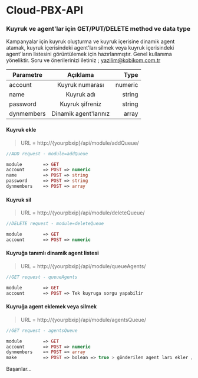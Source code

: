 # Cloud-PBX-API
 
### Kuyruk ve agent'lar için GET/PUT/DELETE method ve data type
Kampanyalar için kuyruk oluşturma ve kuyruk içerisine dinamik agent atamak, kuyruk içerisindeki agent'ları silmek veya kuyruk içerisindeki agent'ların listesini görüntülemek için hazırlanmıştır.
Genel kullanıma yöneliktir.
Soru ve önerilerinizi iletiniz ; yazilim@kobikom.com.tr

| Parametre     | Açıklama               | Type   |
| ------------- |:----------------------:| ------:|
| account       | Kuyruk numarası        | numeric|
| name          | Kuyruk adı             | string |
| password      | Kuyruk şifreniz        | string |
| dynmembers    | Dinamik agent'larınız  | array  |


#### Kuyruk ekle

> URL = http://{yourpbxip}/api/module/addQueue/

```php
//ADD request - module=addQueue

module        => GET
account       => POST => numeric
name          => POST => string
password      => POST => string
dynmembers    => POST => array
```

#### Kuyruk sil

> URL = http://{yourpbxip}/api/module/deleteQueue/

```php
//DELETE request - module=deleteQueue

module        => GET
account       => POST => numeric
```
#### Kuyruğa tanımlı dinamik agent listesi

> URL = http://{yourpbxip}/api/module/queueAgents/

```php
//GET request - queueAgents

module        => GET
account       => POST => Tek kuyruga sorgu yapabilir
```

#### Kuyruğa agent eklemek veya silmek

> URL = http://{yourpbxip}/api/module/agentsQueue/

```php
//GET request - agentsQueue

module        => GET
account       => POST => numeric
dynmembers    => POST => array
make          => POST => bolean => true > gönderilen agent ları ekler / false > gönderilen agent ları siler
```


Başarılar...
